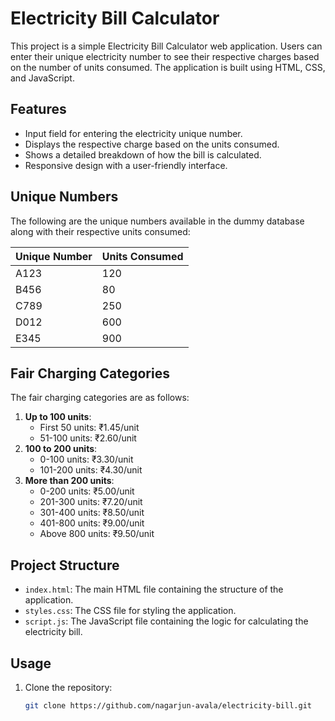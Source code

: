 # Electricity Bill Calculator

This project is a simple Electricity Bill Calculator web application. Users can enter their unique electricity number to see their respective charges based on the number of units consumed. The application is built using HTML, CSS, and JavaScript.

## Features

- Input field for entering the electricity unique number.
- Displays the respective charge based on the units consumed.
- Shows a detailed breakdown of how the bill is calculated.
- Responsive design with a user-friendly interface.

## Unique Numbers

The following are the unique numbers available in the dummy database along with their respective units consumed:

| Unique Number | Units Consumed |
| ------------- | -------------- |
| A123          | 120            |
| B456          | 80             |
| C789          | 250            |
| D012          | 600            |
| E345          | 900            |

## Fair Charging Categories

The fair charging categories are as follows:

1. **Up to 100 units**:
   - First 50 units: ₹1.45/unit
   - 51-100 units: ₹2.60/unit
2. **100 to 200 units**:
   - 0-100 units: ₹3.30/unit
   - 101-200 units: ₹4.30/unit
3. **More than 200 units**:
   - 0-200 units: ₹5.00/unit
   - 201-300 units: ₹7.20/unit
   - 301-400 units: ₹8.50/unit
   - 401-800 units: ₹9.00/unit
   - Above 800 units: ₹9.50/unit

## Project Structure

- `index.html`: The main HTML file containing the structure of the application.
- `styles.css`: The CSS file for styling the application.
- `script.js`: The JavaScript file containing the logic for calculating the electricity bill.

## Usage

1. Clone the repository:
   ```bash
   git clone https://github.com/nagarjun-avala/electricity-bill.git
   ```
